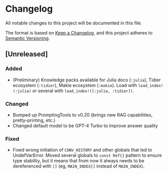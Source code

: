 # Changelog
All notable changes to this project will be documented in this file.

The format is based on [Keep a Changelog](https://keepachangelog.com/en/1.0.0/),
and this project adheres to [Semantic Versioning](https://semver.org/spec/v2.0.0.html).

## [Unreleased]

### Added
- (Preliminary) Knowledge packs available for Julia docs (`:julia`), Tidier ecosystem (`:tidier`), Makie ecosystem (`:makie`). Load with `load_index!(:julia)` or several with `load_index!([:julia, :tidier])`.

### Changed
- Bumped up PromptingTools to v0.20 (brings new RAG capabilities, pretty-printing, etc.)
- Changed default model to be GPT-4 Turbo to improve answer quality

### Fixed
- Fixed wrong initiation of `CONV_HISTORY` and other globals that led to UndefVarError. Moved several globals to `const Ref{}` pattern to ensure type stability, but it means that from now it always needs to be dereferenced with `[]` (eg, `MAIN_INDEX[]` instead of `MAIN_INDEX`).

